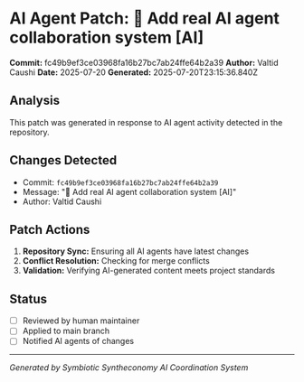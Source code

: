 # AI Agent Patch: 🤖 Add real AI agent collaboration system [AI]

**Commit:** fc49b9ef3ce03968fa16b27bc7ab24ffe64b2a39
**Author:** Valtid Caushi
**Date:** 2025-07-20
**Generated:** 2025-07-20T23:15:36.840Z

## Analysis

This patch was generated in response to AI agent activity detected in the repository.

## Changes Detected

- Commit: `fc49b9ef3ce03968fa16b27bc7ab24ffe64b2a39`
- Message: "🤖 Add real AI agent collaboration system [AI]"
- Author: Valtid Caushi

## Patch Actions

1. **Repository Sync:** Ensuring all AI agents have latest changes
2. **Conflict Resolution:** Checking for merge conflicts
3. **Validation:** Verifying AI-generated content meets project standards

## Status

- [ ] Reviewed by human maintainer
- [ ] Applied to main branch
- [ ] Notified AI agents of changes

---
*Generated by Symbiotic Syntheconomy AI Coordination System*
